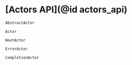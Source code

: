 # [Actors API](@id actors_api)

```@docs
AbstractActor
```

```@docs
Actor
```

```@docs
NextActor
```

```@docs
ErrorActor
```

```@docs
CompletionActor
```
